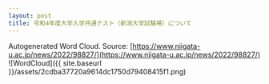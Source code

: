 ```yaml
---
layout: post
title: 令和4年度大学入学共通テスト（新潟大学試験場）について
---
```

Autogenerated Word Cloud.
Source\: [https://www.niigata-u.ac.jp/news/2022/98827/](https://www.niigata-u.ac.jp/news/2022/98827/)
![WordCloud]({{ site.baseurl }}/assets/2cdba37720a9614dc1750d79408415f1.png)